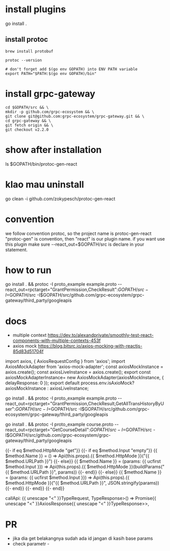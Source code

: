 # install plugins
go install .


## install protoc
```
brew install protobuf

protoc --version

# don't forget add $(go env GOPATH) into ENV PATH variable
export PATH="$PATH:$(go env GOPATH)/bin"
```

# install grpc-gateway
```
cd $GOPATH/src && \
mkdir -p github.com/grpc-ecosystem && \
git clone git@github.com:grpc-ecosystem/grpc-gateway.git && \
cd grpc-gateway && \
git fetch origin && \
git checkout v2.2.0
```

# show after installation
ls $GOPATH/bin/protoc-gen-react

# klao mau uninstall
go clean -i github.com/zokypesch/protoc-gen-react

# convention
we follow convention protoc, so the project name is protoc-gen-react
"protoc-gen" is convention, then "react" is our plugin name.
if you want use this plugin make sure --react_out=$GOPATH/src is declare in your statement.

# how to run
go install . && protoc -I proto_example example.proto --react_out=rpctarget="GrantPermission,CheckResult":$GOPATH/src -I=$GOPATH/src -I$GOPATH/src/github.com/grpc-ecosystem/grpc-gateway/third_party/googleapis

# docs
- multiple context
    https://dev.to/alexandprivate/smoothly-test-react-components-with-multiple-contexts-453f
- axios mock
    https://blog.bitsrc.io/axios-mocking-with-reactjs-85d83d51704f

import axios, { AxiosRequestConfig } from 'axios';
import AxiosMockAdapter from 'axios-mock-adapter';
const axiosMockInstance = axios.create();
const axiosLiveInstance = axios.create();
export const axiosMockAdapterInstance= new AxiosMockAdapter(axiosMockInstance, { delayResponse: 0 });
export default process.env.isAxioMock? axiosMockInstance : axiosLiveInstance;

go install . && protoc -I proto_example example.proto --react_out=rpctarget="GrantPermission,CheckResult,GetAllTransHistoryByUser":$GOPATH/src -I=$GOPATH/src -I$GOPATH/src/github.com/grpc-ecosystem/grpc-gateway/third_party/googleapis

go install . && protoc -I proto_example course.proto --react_out=rpctarget="GetCourseDetail":$GOPATH/src -I=$GOPATH/src -I$GOPATH/src/github.com/grpc-ecosystem/grpc-gateway/third_party/googleapis

{{- if eq $method.HttpMode "get"}}
{{- if eq $method.Input "empty"}}
	{{ $method.Name }} = () => Api(this.props).{{ $method.HttpMode }}("{{ $method.URLPath }}")
{{- else}}
	{{ $method.Name }} = (params: {{ ucfirst $method.Input }}) => Api(this.props).{{ $method.HttpMode }}(buildParams("{{ $method.URLPath }}", params))
{{- end}}
{{- else}}
	{{ $method.Name }} = (params: {{ ucfirst $method.Input }}) => Api(this.props).{{ $method.HttpMode }}("{{ $method.URLPath }}", JSON.stringify(params))
{{- end}}
{{- end}}
{{- end}}

callApi: {{ unescape "<" }}TypeRequest, TypeResponse>() => Promise{{ unescape "<" }}AxiosResponse{{ unescape "<" }}TypeResponse>>,

# PR 
- jika dia get belakangnya sudah ada id jangan di kasih base params
- check parametr -